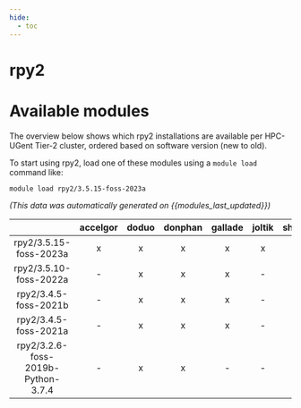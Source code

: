 ```yaml
---
hide:
  - toc
---
```


rpy2
====

# Available modules


The overview below shows which rpy2 installations are available per HPC-UGent Tier-2 cluster, ordered based on software version (new to old).

To start using rpy2, load one of these modules using a `module load` command like:

```shell
module load rpy2/3.5.15-foss-2023a
```

*(This data was automatically generated on {{modules_last_updated}})*  

| |accelgor|doduo|donphan|gallade|joltik|shinx|skitty|
| :---: | :---: | :---: | :---: | :---: | :---: | :---: | :---: |
|rpy2/3.5.15-foss-2023a|x|x|x|x|x|x|x|
|rpy2/3.5.10-foss-2022a|-|x|x|x|-|-|-|
|rpy2/3.4.5-foss-2021b|-|x|x|x|-|-|-|
|rpy2/3.4.5-foss-2021a|-|x|x|x|-|-|-|
|rpy2/3.2.6-foss-2019b-Python-3.7.4|-|x|x|-|-|-|-|
